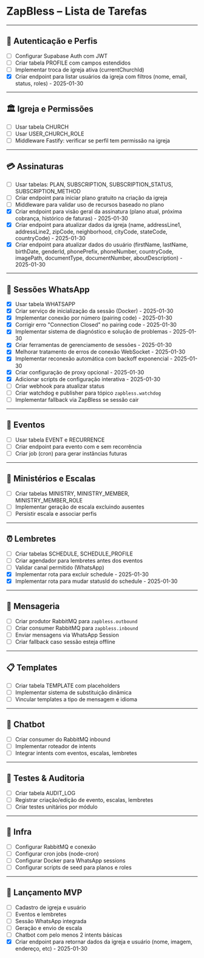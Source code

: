 # ZapBless – Lista de Tarefas

---

## 🔐 Autenticação e Perfis

- [ ] Configurar Supabase Auth com JWT
- [ ] Criar tabela PROFILE com campos estendidos
- [ ] Implementar troca de igreja ativa (currentChurchId)
- [x] Criar endpoint para listar usuários da igreja com filtros (nome, email, status, roles) - 2025-01-30

---

## 🏛️ Igreja e Permissões

- [ ] Usar tabela CHURCH
- [ ] Usar USER_CHURCH_ROLE
- [ ] Middleware Fastify: verificar se perfil tem permissão na igreja

---

## 💳 Assinaturas

- [ ] Usar tabelas: PLAN, SUBSCRIPTION, SUBSCRIPTION_STATUS, SUBSCRIPTION_METHOD
- [ ] Criar endpoint para iniciar plano gratuito na criação da igreja
- [ ] Middleware para validar uso de recursos baseado no plano
- [x] Criar endpoint para visão geral da assinatura (plano atual, próxima cobrança, histórico de faturas) - 2025-01-30
- [x] Criar endpoint para atualizar dados da igreja (name, addressLine1, addressLine2, zipCode, neighborhood, cityCode, stateCode, countryCode) - 2025-01-30
- [x] Criar endpoint para atualizar dados do usuário (firstName, lastName, birthDate, genderId, phonePrefix, phoneNumber, countryCode, imagePath, documentType, documentNumber, aboutDescription) - 2025-01-30

---

## 💬 Sessões WhatsApp

- [x] Usar tabela WHATSAPP
- [x] Criar serviço de inicialização da sessão (Docker) - 2025-01-30
- [x] Implementar conexão por número (pairing code) - 2025-01-30
- [x] Corrigir erro "Connection Closed" no pairing code - 2025-01-30
- [x] Implementar sistema de diagnóstico e solução de problemas - 2025-01-30
- [x] Criar ferramentas de gerenciamento de sessões - 2025-01-30
- [x] Melhorar tratamento de erros de conexão WebSocket - 2025-01-30
- [x] Implementar reconexão automática com backoff exponencial - 2025-01-30
- [x] Criar configuração de proxy opcional - 2025-01-30
- [x] Adicionar scripts de configuração interativa - 2025-01-30
- [ ] Criar webhook para atualizar status
- [ ] Criar watchdog e publisher para tópico `zapbless.watchdog`
- [ ] Implementar fallback via ZapBless se sessão cair

---

## 🧾 Eventos

- [ ] Usar tabela EVENT e RECURRENCE
- [ ] Criar endpoint para evento com e sem recorrência
- [ ] Criar job (cron) para gerar instâncias futuras

---

## 👥 Ministérios e Escalas

- [ ] Criar tabelas MINISTRY, MINISTRY_MEMBER, MINISTRY_MEMBER_ROLE
- [ ] Implementar geração de escala excluindo ausentes
- [ ] Persistir escala e associar perfis

---

## ⏰ Lembretes

- [ ] Criar tabelas SCHEDULE, SCHEDULE_PROFILE
- [ ] Criar agendador para lembretes antes dos eventos
- [ ] Validar canal permitido (WhatsApp)
- [x] Implementar rota para excluir schedule - 2025-01-30
- [x] Implementar rota para mudar statusId do schedule - 2025-01-30

---

## 📨 Mensageria

- [ ] Criar produtor RabbitMQ para `zapbless.outbound`
- [ ] Criar consumer RabbitMQ para `zapbless.inbound`
- [ ] Enviar mensagens via WhatsApp Session
- [ ] Criar fallback caso sessão esteja offline

---

## 📋 Templates

- [ ] Criar tabela TEMPLATE com placeholders
- [ ] Implementar sistema de substituição dinâmica
- [ ] Vincular templates a tipo de mensagem e idioma

---

## 🤖 Chatbot

- [ ] Criar consumer do RabbitMQ inbound
- [ ] Implementar roteador de intents
- [ ] Integrar intents com eventos, escalas, lembretes

---

## 🧪 Testes & Auditoria

- [ ] Criar tabela AUDIT_LOG
- [ ] Registrar criação/edição de evento, escalas, lembretes
- [ ] Criar testes unitários por módulo

---

## 🧼 Infra

- [ ] Configurar RabbitMQ e conexão
- [ ] Configurar cron jobs (node-cron)
- [ ] Configurar Docker para WhatsApp sessions
- [ ] Configurar scripts de seed para planos e roles

---

## 🚀 Lançamento MVP

- [ ] Cadastro de igreja e usuário
- [ ] Eventos e lembretes
- [ ] Sessão WhatsApp integrada
- [ ] Geração e envio de escala
- [ ] Chatbot com pelo menos 2 intents básicas
- [x] Criar endpoint para retornar dados da igreja e usuário (nome, imagem, endereço, etc) - 2025-01-30
